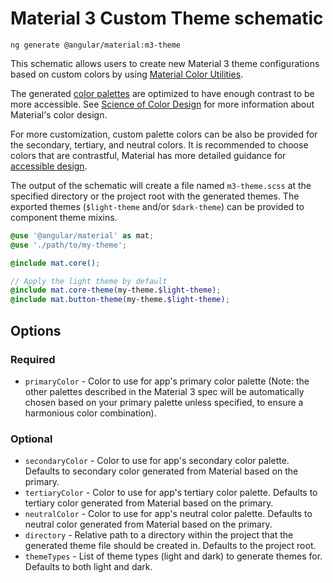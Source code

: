 # Material 3 Custom Theme schematic

```shell
ng generate @angular/material:m3-theme
```

This schematic allows users to create new Material 3 theme configurations based
on custom colors by using [Material Color Utilities](https://github.com/material-foundation/material-color-utilities).

The generated [color palettes](https://m3.material.io/styles/color/roles) are
optimized to have enough contrast to be more accessible. See [Science of Color Design](https://material.io/blog/science-of-color-design) for more information about Material's color design.

For more customization, custom palette colors can be also be provided for the
secondary, tertiary, and neutral colors. It is recommended to choose colors that
are contrastful, Material has more detailed guidance for [accessible design](https://m3.material.io/foundations/accessible-design/patterns).

The output of the schematic will create a file named `m3-theme.scss` at the
specified directory or the project root with the generated themes. The exported
themes (`$light-theme` and/or `$dark-theme`) can be provided to component theme
mixins.

```scss
@use '@angular/material' as mat;
@use './path/to/my-theme';

@include mat.core();

// Apply the light theme by default
@include mat.core-theme(my-theme.$light-theme);
@include mat.button-theme(my-theme.$light-theme);
```

## Options

### Required

* `primaryColor` - Color to use for app's primary color palette (Note: the other
palettes described in the Material 3 spec will be automatically chosen based on
your primary palette unless specified, to ensure a harmonious color combination).

### Optional

* `secondaryColor` - Color to use for app's secondary color palette. Defaults to
secondary color generated from Material based on the primary.
* `tertiaryColor` - Color to use for app's tertiary color palette. Defaults to
tertiary color generated from Material based on the primary.
* `neutralColor` - Color to use for app's neutral color palette. Defaults to
neutral color generated from Material based on the primary.
* `directory` - Relative path to a directory within the project that the
generated theme file should be created in. Defaults to the project root.
* `themeTypes` - List of theme types (light and dark) to generate themes for.
Defaults to both light and dark.
